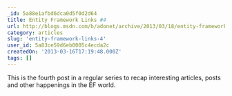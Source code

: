 ```yaml
---
_id: 5a88e1afbd6dca0d5f0d2d64
title: Entity Framework Links #4
url: http://blogs.msdn.com/b/adonet/archive/2013/03/18/entity-framework-links-4.aspx
category: articles
slug: 'entity-framework-links-4'
user_id: 5a83ce59d6eb0005c4ecda2c
createdOn: '2013-03-16T17:19:48.000Z'
tags: []
---
```


This is the fourth post in a regular series to recap interesting articles, posts and other happenings in the EF world.

